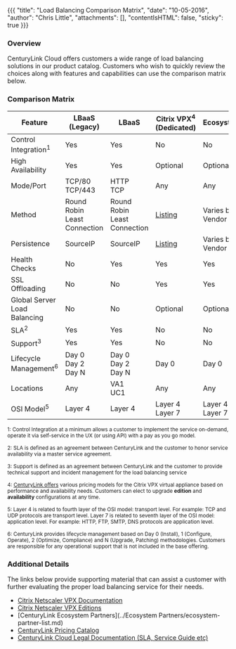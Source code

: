 {{{
  "title": "Load Balancing Comparison Matrix",
  "date": "10-05-2016",
  "author": "Chris Little",
  "attachments": [],
  "contentIsHTML": false,
  "sticky": true
}}}

### Overview

CenturyLink Cloud offers customers a wide range of load balancing solutions in our product catalog.  Customers who wish to quickly review the choices along with features and capabilities can use the comparison matrix below.

### Comparison Matrix

**Feature**|**LBaaS<br>(Legacy)**|**LBaaS**|**Citrix VPX<sup>4</sup><br>(Dedicated)**|**Ecosystem**
-----------|---------------------|---------|-----------------------------------------|-------------
Control Integration<sup>1</sup>|Yes|Yes|No|No
High Availability|Yes|Yes|Optional|Optional
Mode/Port|TCP/80<br>TCP/443|HTTP<br>TCP|Any|Any
Method|Round Robin<br>Least Connection|Round Robin<br>Least Connection|[Listing](http://docs.citrix.com/en-us/netscaler/11-1/load-balancing/load-balancing-customizing-algorithms.html)|Varies by<br>Vendor
Persistence|SourceIP|SourceIP|[Listing](http://docs.citrix.com/en-us/netscaler/11-1/load-balancing/load-balancing-persistence/persistence.html)|Varies by<br>Vendor
Health Checks|No|Yes|Yes|Yes
SSL Offloading|No|No|Yes|Yes
Global Server Load Balancing|No|No|Optional|Optional
SLA<sup>2</sup>|Yes|Yes|No|No
Support<sup>3</sup>|Yes|Yes|No|No
Lifecycle Management<sup>6</sup>|Day 0<br>Day 2<br>Day N|Day 0<br>Day 2<br>Day N|Day 0|Day 0
Locations|Any|VA1<br>UC1|Any|Any
OSI Model<sup>5</sup>|Layer 4|Layer 4|Layer 4<br>Layer 7|Layer 4<br>Layer 7

<sup>1: Control Integration at a minimum allows a customer to implement the service on-demand, operate it via self-service in the UX (or using API) with a pay as you go model.</sup>

<sup>2: SLA is defined as an agreement between CenturyLink and the customer to honor service availability via a master service agreement. </sup>

<sup>3: Support is defined as an agreement between CenturyLink and the customer to provide technical support and incident management for the load balancing service</sup>

<sup>4: [CenturyLink offers](//ctl.io/pricing) various pricing models for the Citrix VPX virtual appliance based on performance and availability needs.  Customers can elect to upgrade **edition** and **availability** configurations at any time.

<sup>5: Layer 4 is related to fourth layer of the OSI model: transport level. For example: TCP and UDP protocols are transport level. Layer 7 is related to seventh layer of the OSI model: application level. For example: HTTP, FTP, SMTP, DNS protocols are application level.</sup>

<sup>6: CenturyLink provides lifecycle management based on Day 0 (Install), 1 (Configure, Operate), 2 (Optimize, Compliance) and N (Upgrade, Patching) methodologies.  Customers are responsible for any operational support that is not included in the base offering.

### Additional Details
The links below provide supporting material that can assist a customer with further evaluating the proper load balancing service for their needs.

* [Citrix Netscaler VPX Documentation](http://docs.citrix.com/en-us/netscaler/11-1.html)
* [Citrix Netscaler VPX Editions](//www.citrix.com/products/netscaler-adc/platforms.html#editions)
* [CenturyLink Ecosystem Partners](../Ecosystem Partners/ecosystem-partner-list.md)
* [CenturyLink Pricing Catalog](//ctl.io/pricing)
* [CenturyLink Cloud Legal Documentation (SLA, Service Guide etc)](//www.ctl.io/legal/)
